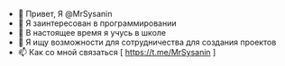 - 👋 Привет, Я @MrSysanin
- 👀 Я заинтересован в программировании
- 🌱 В настоящее время я учусь в школе
- 💞️ Я ищу возможности для сотрудничества для создания проектов
- 📫 Как со мной связаться [ https://t.me/MrSysanin ]


